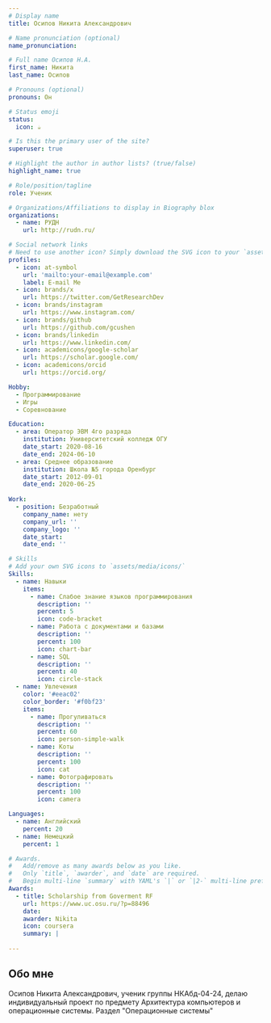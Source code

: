 ```yaml
---
# Display name
title: Осипов Никита Александрович

# Name pronunciation (optional)
name_pronunciation:

# Full name Осипов Н.А.
first_name: Никита
last_name: Оcипов

# Pronouns (optional)
pronouns: Он

# Status emoji
status:
  icon: ☕️

# Is this the primary user of the site?
superuser: true

# Highlight the author in author lists? (true/false)
highlight_name: true

# Role/position/tagline
role: Ученик

# Organizations/Affiliations to display in Biography blox
organizations:
  - name: РУДН
    url: http://rudn.ru/

# Social network links
# Need to use another icon? Simply download the SVG icon to your `assets/media/icons/` folder.
profiles:
  - icon: at-symbol
    url: 'mailto:your-email@example.com'
    label: E-mail Me
  - icon: brands/x
    url: https://twitter.com/GetResearchDev
  - icon: brands/instagram
    url: https://www.instagram.com/
  - icon: brands/github
    url: https://github.com/gcushen
  - icon: brands/linkedin
    url: https://www.linkedin.com/
  - icon: academicons/google-scholar
    url: https://scholar.google.com/
  - icon: academicons/orcid
    url: https://orcid.org/

Hobby:
  - Программирование
  - Игры
  - Соревнование

Education:
  - area: Оператор ЭВМ 4го разряда
    institution: Университетский колледж ОГУ
    date_start: 2020-08-16
    date_end: 2024-06-10
  - area: Среднее образование
    institution: Школа №5 города Оренбург
    date_start: 2012-09-01
    date_end: 2020-06-25
    
Work:
  - position: Безработный
    company_name: нету
    company_url: ''
    company_logo: ''
    date_start: 
    date_end: ''

# Skills
# Add your own SVG icons to `assets/media/icons/`
Skills:
  - name: Навыки
    items:
      - name: Слабое знание языков программирования
        description: ''
        percent: 5
        icon: code-bracket
      - name: Работа с документами и базами
        description: ''
        percent: 100
        icon: chart-bar
      - name: SQL
        description: ''
        percent: 40
        icon: circle-stack
  - name: Увлечения
    color: '#eeac02'
    color_border: '#f0bf23'
    items:
      - name: Прогуливаться
        description: ''
        percent: 60
        icon: person-simple-walk
      - name: Коты
        description: ''
        percent: 100
        icon: cat
      - name: Фотографировать
        description: ''
        percent: 100
        icon: camera

Languages:
  - name: Английский
    percent: 20
  - name: Немецкий
    percent: 1

# Awards.
#   Add/remove as many awards below as you like.
#   Only `title`, `awarder`, and `date` are required.
#   Begin multi-line `summary` with YAML's `|` or `|2-` multi-line prefix and indent 2 spaces below.
Awards:
  - title: Scholarship from Goverment RF
    url: https://www.uc.osu.ru/?p=88496
    date: 
    awarder: Nikita
    icon: coursera
    summary: |
      
---
```


## Обо мне

Осипов Никита Александрович, ученик группы НКАбд-04-24, делаю индивидуальный проект по предмету Архитектура компьютеров и операционные системы. Раздел "Операционные системы"

